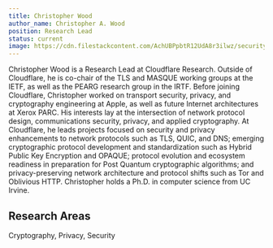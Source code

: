 ```yaml
---
title: Christopher Wood
author_name: Christopher A. Wood
position: Research Lead
status: current
image: https://cdn.filestackcontent.com/AchUBPpbtR12UdA8r3ilwz/security=policy:eyJleHBpcnkiOjIyMzA3NDc0OTcsImNhbGwiOlsicmVhZCIsImNvbnZlcnQiXSwiaGFuZGxlIjoiMWtGYThjdVRRYWlBTnZHcDkxM20ifQ==,signature:af6b97d9a057a3048613d726ee67dbffe61f72da2d5fc6de00b5a990e5c7df9b/cache=expiry:max/resize=w:600,h:600,fit:crop,align:faces/rotate=d:exif/1kFa8cuTQaiANvGp913m
---
```

Christopher Wood is a Research Lead at Cloudflare Research. Outside of Cloudflare, he is co-chair of the TLS and MASQUE working groups at the IETF, as well as the PEARG research group in the IRTF. Before joining Cloudflare, Christopher worked on transport security, privacy, and cryptography engineering at Apple, as well as future Internet architectures at Xerox PARC. His interests lay at the intersection of network protocol design, communications security, privacy, and applied cryptography. 
At Cloudflare, he leads projects focused on security and privacy enhancements to network protocols such as TLS, QUIC, and DNS; emerging cryptographic protocol development and standardization such as Hybrid Public Key Encryption and OPAQUE; protocol evolution and ecosystem readiness in preparation for Post Quantum cryptographic algorithms; and privacy-preserving network architecture and protocol shifts such as Tor and Oblivious HTTP. Christopher holds a Ph.D. in computer science from UC Irvine.

## Research Areas 
Cryptography, Privacy, Security

